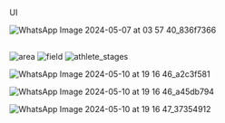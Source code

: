 ##
UI

![WhatsApp Image 2024-05-07 at 03 57 40_836f7366](https://github.com/Shehab-Hegab/Javelin-Throwing-Project-/assets/137138481/d6c712b7-ec57-4c54-88bc-4e5f9df45bdb)


##
![area](https://github.com/Shehab-Hegab/Javelin-Throwing-Project-/assets/137138481/9434878d-bdbe-4831-963e-455892a5b3b3)
![field](https://github.com/Shehab-Hegab/Javelin-Throwing-Project-/assets/137138481/a09d5eb4-9444-4d30-9f29-bbd3feb2b2cf)
![athlete_stages](https://github.com/Shehab-Hegab/Javelin-Throwing-Project-/assets/137138481/324fc85e-1731-4299-9cc0-3f820f85fdc0)

![WhatsApp Image 2024-05-10 at 19 16 46_a2c3f581](https://github.com/Shehab-Hegab/Javelin-Throwing-Project-/assets/137138481/8ba6a632-0fe3-419c-8c14-ce872e3beabd)

![WhatsApp Image 2024-05-10 at 19 16 46_a45db794](https://github.com/Shehab-Hegab/Javelin-Throwing-Project-/assets/137138481/2b44ba35-3e9b-4a38-b49c-f773b5116943)



![WhatsApp Image 2024-05-10 at 19 16 47_37354912](https://github.com/Shehab-Hegab/Javelin-Throwing-Project-/assets/137138481/7c219241-b9db-4be6-9e18-84bdb032a597)


